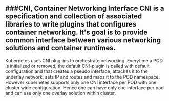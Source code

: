 ###CNI, Container Networking Interface
CNI is a specification and collection of associated libraries to write plugins that configures container networking. It's goal is to provide common interface between various networking solutions and container runtimes.
---
Kubernetes uses CNI plug-ins to orchestrate networking. Everytime a POD is initialized or removed, the default CNI-plugin is called with default configuration and that creates a pseudo interface, attaches it to the underlay network, sets IP and routes and maps it to the POD namespace. However kubernetes supports only one CNI interface per POD with one cluster wide configuration. Hence one can have only one interface per pod and can use only one overlay solution within cluster.